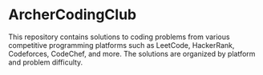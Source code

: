 # ArcherCodingClub
This repository contains solutions to coding problems from various competitive programming platforms such as LeetCode, HackerRank, Codeforces, CodeChef, and more. The solutions are organized by platform and problem difficulty.
